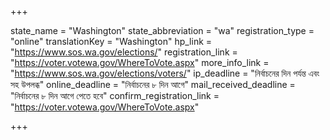 +++

state_name = "Washington"
state_abbreviation = "wa"
registration_type = "online"
translationKey = "Washington"
hp_link = "https://www.sos.wa.gov/elections/"
registration_link = "https://voter.votewa.gov/WhereToVote.aspx"
more_info_link = "https://www.sos.wa.gov/elections/voters/"
ip_deadline = "নির্বাচনের দিন পর্যন্ত এবং সহ উপলব্ধ"
online_deadline = "নির্বাচনের ৮ দিন আগে"
mail_received_deadline = "নির্বাচনের ৮ দিন আগে পেতে হবে"
confirm_registration_link = "https://voter.votewa.gov/WhereToVote.aspx"

+++